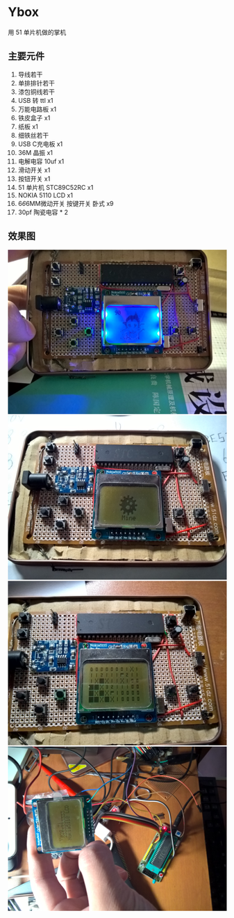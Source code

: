 # Ybox
用 51 单片机做的掌机

## 主要元件
1. 导线若干
4. 单排排针若干
1. 漆包铜线若干
1. USB 转 ttl x1
1. 万能电路板 x1
2. 铁皮盒子 x1
1. 纸板 x1
1. 细铁丝若干
1. USB C充电板 x1
1. 36M 晶振 x1
1. 电解电容 10uf x1
1. 滑动开关 x1
1. 按钮开关 x1
1. 51 单片机 STC89C52RC x1
2. NOKIA 5110 LCD x1
3. 6*6*6MM微动开关 按键开关 卧式 x9
3. 30pf 陶瓷电容 * 2

## 效果图
![](./pics/1.jpg)
![](./pics/2.jpg)
![](./pics/3.jpg)
![](./pics/0.jpg)
